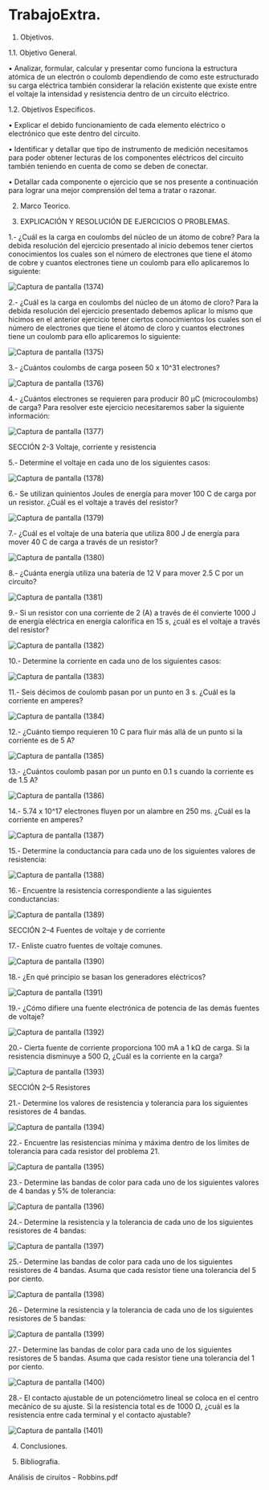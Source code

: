 # TrabajoExtra.

1. Objetivos.

1.1. Objetivo General.

•	Analizar, formular, calcular y presentar como funciona la estructura atómica de un electrón o coulomb dependiendo de como este estructurado su carga eléctrica también considerar la relación existente que existe entre el voltaje la intensidad y resistencia dentro de un circuito eléctrico.

1.2. Objetivos Especificos.

•	Explicar el debido funcionamiento de cada elemento eléctrico o electrónico que este dentro del circuito. 

•	Identificar y detallar que tipo de instrumento de medición necesitamos para poder obtener lecturas de los componentes eléctricos del circuito también teniendo en cuenta de como se deben de conectar.

•	Detallar cada componente o ejercicio que se nos presente a continuación para lograr una mejor comprensión del tema a tratar o razonar.

2. Marco Teorico.

3. EXPLICACIÓN Y RESOLUCIÓN DE EJERCICIOS O PROBLEMAS.

1.- ¿Cuál es la carga en coulombs del núcleo de un átomo de cobre?
Para la debida resolución del ejercicio presentado al inicio debemos tener ciertos conocimientos los cuales son el número de electrones que tiene el átomo de cobre y cuantos electrones tiene un coulomb para ello aplicaremos lo siguiente:

![Captura de pantalla (1374)](https://user-images.githubusercontent.com/85144847/123495397-2765a080-d5e9-11eb-957d-8cc504369878.png)

2.- ¿Cuál es la carga en coulombs del núcleo de un átomo de cloro?
Para la debida resolución del ejercicio presentado debemos aplicar lo mismo que hicimos en el anterior ejercicio tener ciertos conocimientos los cuales son el número de electrones que tiene el átomo de cloro y cuantos electrones tiene un coulomb para ello aplicaremos lo siguiente:

![Captura de pantalla (1375)](https://user-images.githubusercontent.com/85144847/123495517-afe44100-d5e9-11eb-8692-ffe359c5e6d1.png)

3.- ¿Cuántos coulombs de carga poseen 50 x 10^31 electrones?

![Captura de pantalla (1376)](https://user-images.githubusercontent.com/85144847/123495541-bd99c680-d5e9-11eb-9d6b-e6619de143dd.png)

4.- ¿Cuántos electrones se requieren para producir 80 μC (microcoulombs) de carga?
Para resolver este ejercicio necesitaremos saber la siguiente información:

![Captura de pantalla (1377)](https://user-images.githubusercontent.com/85144847/123495617-1701f580-d5ea-11eb-836b-646396768577.png)

SECCIÓN 2-3 Voltaje, corriente y resistencia

5.- Determine el voltaje en cada uno de los siguientes casos:

![Captura de pantalla (1378)](https://user-images.githubusercontent.com/85144847/123495761-9a234b80-d5ea-11eb-924d-4106651e915a.png)

6.- Se utilizan quinientos Joules de energía para mover 100 C de carga por un resistor. ¿Cuál es el voltaje a través del resistor?

![Captura de pantalla (1379)](https://user-images.githubusercontent.com/85144847/123495829-ed959980-d5ea-11eb-8ff5-1865ffc8de35.png)

7.- ¿Cuál es el voltaje de una batería que utiliza 800 J de energía para mover 40 C de carga a través de un resistor?

![Captura de pantalla (1380)](https://user-images.githubusercontent.com/85144847/123495847-01d99680-d5eb-11eb-9be6-73eee6d0cb36.png)

8.- ¿Cuánta energía utiliza una batería de 12 V para mover 2.5 C por un circuito?

![Captura de pantalla (1381)](https://user-images.githubusercontent.com/85144847/123495962-672d8780-d5eb-11eb-81fa-76616551abee.png)

9.- Si un resistor con una corriente de 2 (A) a través de él convierte 1000 J de energía eléctrica en energía calorífica en 15 s, ¿cuál es el voltaje a través del resistor?

![Captura de pantalla (1382)](https://user-images.githubusercontent.com/85144847/123496018-a78d0580-d5eb-11eb-9282-5f96f8fa0c18.png)

10.- Determine la corriente en cada uno de los siguientes casos:

![Captura de pantalla (1383)](https://user-images.githubusercontent.com/85144847/123496074-f0dd5500-d5eb-11eb-8f73-44636041d40e.png)

11.- Seis décimos de coulomb pasan por un punto en 3 s. ¿Cuál es la corriente en amperes?

![Captura de pantalla (1384)](https://user-images.githubusercontent.com/85144847/123496176-76610500-d5ec-11eb-8b3b-b1c73cdf8531.png)

12.- ¿Cuánto tiempo requieren 10 C para fluir más allá de un punto si la corriente es de 5 A?

![Captura de pantalla (1385)](https://user-images.githubusercontent.com/85144847/123496199-837df400-d5ec-11eb-96b8-6c108c972273.png)

13.- ¿Cuántos coulomb pasan por un punto en 0.1 s cuando la corriente es de 1.5 A? 

![Captura de pantalla (1386)](https://user-images.githubusercontent.com/85144847/123496219-91cc1000-d5ec-11eb-8dd3-b6c6562606b4.png)

14.- 5.74 x 10^17  electrones fluyen por un alambre en 250 ms. ¿Cuál es la corriente en amperes?

![Captura de pantalla (1387)](https://user-images.githubusercontent.com/85144847/123496303-069f4a00-d5ed-11eb-9804-f699691fcb7a.png)

15.- Determine la conductancia para cada uno de los siguientes valores de resistencia:

![Captura de pantalla (1388)](https://user-images.githubusercontent.com/85144847/123496388-7ad9ed80-d5ed-11eb-92b0-b40687e75b2b.png)

16.- Encuentre la resistencia correspondiente a las siguientes conductancias:

![Captura de pantalla (1389)](https://user-images.githubusercontent.com/85144847/123496448-c12f4c80-d5ed-11eb-9a35-a23a9a62f372.png)

SECCIÓN 2–4 Fuentes de voltaje y de corriente

17.- Enliste cuatro fuentes de voltaje comunes.

![Captura de pantalla (1390)](https://user-images.githubusercontent.com/85144847/123496524-19664e80-d5ee-11eb-9e87-6208450eccb7.png)

18.- ¿En qué principio se basan los generadores eléctricos?

![Captura de pantalla (1391)](https://user-images.githubusercontent.com/85144847/123496576-5c282680-d5ee-11eb-871a-e936826f9d3d.png)

19.- ¿Cómo difiere una fuente electrónica de potencia de las demás fuentes de voltaje?

![Captura de pantalla (1392)](https://user-images.githubusercontent.com/85144847/123496612-91cd0f80-d5ee-11eb-8df1-5e97ed75621c.png)

20.- Cierta fuente de corriente proporciona 100 mA a 1 kΩ de carga. Si la resistencia disminuye a 500 Ω, ¿Cuál es la corriente en la carga?

![Captura de pantalla (1393)](https://user-images.githubusercontent.com/85144847/123496687-ee302f00-d5ee-11eb-8a5b-cdf963ce50c1.png)

SECCIÓN 2–5 Resistores

21.- Determine los valores de resistencia y tolerancia para los siguientes resistores de 4 bandas.

![Captura de pantalla (1394)](https://user-images.githubusercontent.com/85144847/123496777-5f6fe200-d5ef-11eb-9abc-06bb37c8b11e.png)

22.- Encuentre las resistencias mínima y máxima dentro de los límites de tolerancia para cada resistor del problema 21.

![Captura de pantalla (1395)](https://user-images.githubusercontent.com/85144847/123496859-d60cdf80-d5ef-11eb-9ed9-7c122ef48de1.png)

23.- Determine las bandas de color para cada uno de los siguientes valores de 4 bandas y 5% de tolerancia: 

![Captura de pantalla (1396)](https://user-images.githubusercontent.com/85144847/123496934-5e8b8000-d5f0-11eb-8218-d31bbd6d074f.png)

24.- Determine la resistencia y la tolerancia de cada uno de los siguientes resistores de 4 bandas:

![Captura de pantalla (1397)](https://user-images.githubusercontent.com/85144847/123496977-9f839480-d5f0-11eb-9d55-6e582df627b2.png)

25.- Determine las bandas de color para cada uno de los siguientes resistores de 4 bandas. Asuma que cada resistor tiene una tolerancia del 5 por ciento.

![Captura de pantalla (1398)](https://user-images.githubusercontent.com/85144847/123503482-d79ecd80-d618-11eb-9e3a-6c119fc49b12.png)

26.- Determine la resistencia y la tolerancia de cada uno de los siguientes resistores de 5 bandas:

![Captura de pantalla (1399)](https://user-images.githubusercontent.com/85144847/123503509-06b53f00-d619-11eb-916f-6f8aab5a5ad2.png)

27.- Determine las bandas de color para cada uno de los siguientes resistores de 5 bandas. Asuma que cada resistor tiene una tolerancia del 1 por ciento.

![Captura de pantalla (1400)](https://user-images.githubusercontent.com/85144847/123503555-43813600-d619-11eb-9521-53fbb7c50bfe.png)

28.- El contacto ajustable de un potenciómetro lineal se coloca en el centro mecánico de su ajuste. Si la resistencia total es de 1000 Ω, ¿cuál es la resistencia entre cada terminal y el contacto ajustable?

![Captura de pantalla (1401)](https://user-images.githubusercontent.com/85144847/123503593-8a6f2b80-d619-11eb-80a7-979126b75534.png)















4. Conclusiones.

5. Bibliografia.

Análisis de ciruitos - Robbins.pdf
